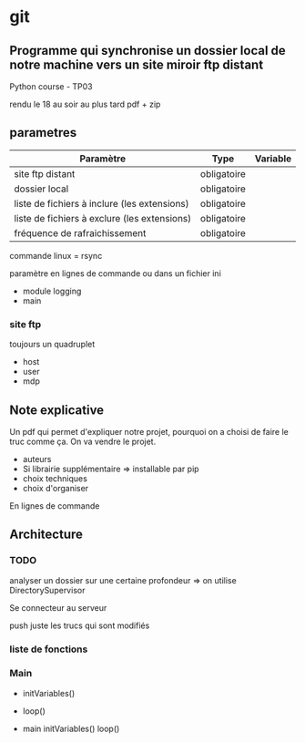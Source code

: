 # git

## Programme qui synchronise un dossier local de notre machine vers un site miroir ftp distant
Python course - TP03

rendu le 18 au soir au plus tard
pdf + zip

## parametres

|Paramètre|Type|Variable|
|---|---|---|
|site ftp distant|obligatoire||
|dossier local|obligatoire||
|liste de fichiers à inclure (les extensions)|obligatoire||
|liste de fichiers à exclure (les extensions)|obligatoire||
|fréquence de rafraichissement|obligatoire||

commande linux = rsync

paramètre en lignes de commande ou dans un fichier ini


- module logging
- main

### site ftp
toujours un quadruplet
- host
- user
- mdp


## Note explicative

Un pdf qui permet d'expliquer notre projet, pourquoi on a choisi de faire le truc comme ça. On va vendre le projet.

- auteurs
- Si librairie supplémentaire => installable par pip
- choix techniques
- choix d'organiser

En lignes de commande



## Architecture

### TODO
 
analyser un dossier sur une certaine profondeur => on utilise DirectorySupervisor

Se connecteur au serveur

push juste les trucs qui sont modifiés

### liste de fonctions



### Main

- initVariables()

- loop()

- main
	initVariables()
	loop()
